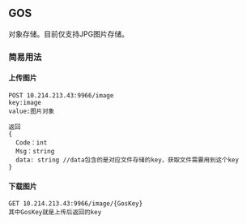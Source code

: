 ## GOS

对象存储。目前仅支持JPG图片存储。

### 简易用法

#### 上传图片

```
POST 10.214.213.43:9966/image
key:image
value:图片对象

返回
{
  Code：int
  Msg：string
  data: string //data包含的是对应文件存储的key，获取文件需要用到这个key
}
```

#### 下载图片

```
GET 10.214.213.43:9966/image/{GosKey}
其中GosKey就是上传后返回的key
```

 